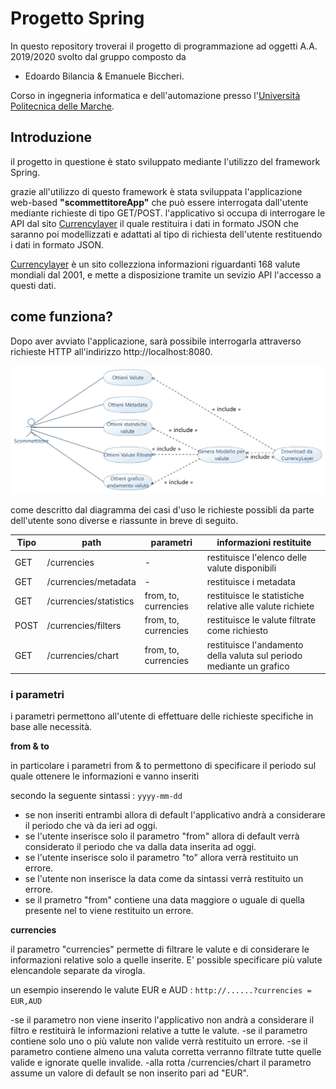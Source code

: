 # Progetto Spring
In questo repository troverai il progetto di programmazione ad oggetti A.A. 2019/2020 svolto dal gruppo composto da 
- Edoardo Bilancia & Emanuele Biccheri.

Corso in ingegneria informatica e dell'automazione presso l'[Università Politecnica delle Marche](https://www.univpm.it).

## Introduzione

il progetto in questione è stato sviluppato mediante l'utilizzo del framework Spring.

grazie all'utilizzo di questo framework è stata sviluppata l'applicazione web-based **"scommettitoreApp"** che può essere interrogata dall'utente mediante richieste
di tipo GET/POST. l'applicativo si occupa di interrogare le API dal sito [Currencylayer](www.currencylayer.com) il quale restituira i dati in formato JSON che saranno
poi modellizzati e adattati al tipo di richiesta dell'utente restituendo i dati in formato JSON.

[Currencylayer](www.currencylayer.com) è un sito collezziona informazioni riguardanti 168 valute mondiali dal 2001, e mette a disposizione tramite un sevizio API l'accesso a questi dati.

## come funziona?

Dopo aver avviato l'applicazione, sarà possibile interrogarla attraverso richieste HTTP all'indirizzo http://localhost:8080.

![Image of CaseDiagram](https://github.com/Edoardo1087315/ProgettoScommettitore/blob/master/UML/ScommettitoreUseCase.jpg)

come descritto dal diagramma dei casi d'uso le richieste possibli da parte dell'utente sono diverse e riassunte in breve di seguito.


Tipo | path | parametri | informazioni restituite
-----|------|-----------|--------------------------------------
GET | /currencies | - | restituisce l'elenco delle valute disponibili
GET | /currencies/metadata | - | restituisce i metadata
GET | /currencies/statistics | from, to, currencies | restituisce le statistiche relative alle valute richiete 
POST | /currencies/filters | from, to, currencies | restituisce le valute filtrate come richiesto
GET | /currencies/chart | from, to, currencies | restituisce l'andamento della valuta sul periodo mediante un grafico

### i parametri
i parametri permettono all'utente di effettuare delle richieste specifiche in base alle necessità.

**from & to**

in particolare i parametri from & to permettono di specificare il periodo sul quale ottenere le informazioni e vanno inseriti 

secondo la seguente sintassi : ```yyyy-mm-dd ```
- se non inseriti entrambi allora di default l'applicativo andrà a considerare il periodo che và da ieri ad oggi.
- se l'utente inserisce solo il parametro "from" allora di default verrà considerato il periodo che va dalla data inserita ad oggi.
- se l'utente inserisce solo il parametro "to" allora verrà restituito un errore.
- se l'utente non inserisce la data come da sintassi verrà restituito un errore.
- se il prametro "from" contiene una data maggiore o uguale di quella presente nel to viene restituito un errore.

**currencies**

il parametro "currencies" permette di filtrare le valute e di considerare le informazioni relative solo a quelle inserite.
E' possible specificare più valute elencandole separate da virogla.

un esempio inserendo le valute EUR e AUD : ```http://......?currencies = EUR,AUD``` 

-se il parametro non viene inserito l'applicativo non andrà a considerare il filtro e restituirà le informazioni relative a tutte le valute.
-se il parametro contiene solo uno o più valute non valide verrà restituito un errore.
-se il parametro contiene almeno una valuta corretta verranno filtrate tutte quelle valide e ignorate quelle invalide.
-alla rotta /currencies/chart il parametro assume un valore di default se non inserito pari ad "EUR".


